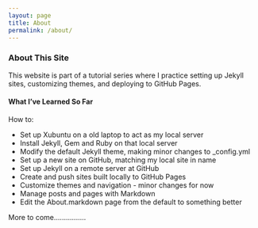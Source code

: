 ```yaml
---
layout: page
title: About
permalink: /about/
---
```


### About This Site

This website is part of a tutorial series where I practice setting up Jekyll sites, customizing themes, and deploying to GitHub Pages.

#### What I’ve Learned So Far

How to:

- Set up Xubuntu on a old laptop to act as my local server
- Install Jekyll, Gem and Ruby on that local server
- Modify the default Jekyll theme, making minor changes to _config.yml
- Set up a new site on GitHub, matching my local site in name 
- Set up Jekyll on a remote server at GitHub
- Create and push sites built locally to GitHub Pages
- Customize themes and navigation - minor changes for now
- Manage posts and pages with Markdown
- Edit the About.markdown page from the default to something better

More to come................

